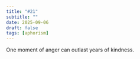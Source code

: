 ```yaml
---
title: "#21"
subtitle: ""
date: 2025-09-06
draft: false
tags: [aphorism]
---
```


One moment of anger can outlast years of kindness.
